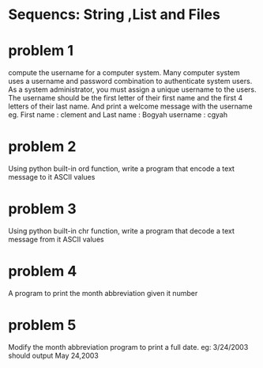 # Sequencs: String ,List and Files

# problem 1 
compute the username for a computer system. Many computer system uses a username and password combination to authenticate system users. As a system administrator, you must assign a unique username to the users. The username should be the first letter of their first name and the first 4 letters of their last name. And print a welcome message with the username
eg. First name : clement and Last name : Bogyah
    username : cgyah

# problem 2

Using python built-in ord  function, write a program that encode a text message to it ASCII values

# problem 3

Using python built-in chr  function, write a program that decode a text message from it ASCII values

# problem 4

A program to print the month abbreviation given it number

# problem 5
Modify the month abbreviation program to print a full date. eg: 3/24/2003 should output May 24,2003